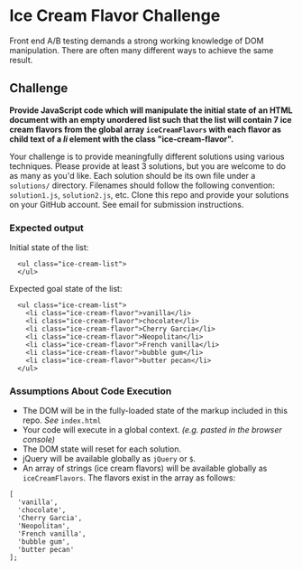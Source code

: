 # Ice Cream Flavor Challenge

Front end A/B testing demands a strong working knowledge of DOM manipulation. There are often many different ways to achieve the same result.

## Challenge

**Provide JavaScript code which will manipulate the initial state of an HTML document with an empty unordered list such that the list will contain 7 ice cream flavors from the global array `iceCreamFlavors` with each flavor as child text of a *li* element with the class "ice-cream-flavor".**

Your challenge is to provide meaningfully different solutions using various techniques. Please provide at least 3 solutions, but you are welcome to do as many as you'd like. Each solution should be its own file under a `solutions/` directory. Filenames should follow the following convention: `solution1.js`, `solution2.js`, etc. Clone this repo and provide your solutions on your GitHub account. See email for submission instructions.


### Expected output

Initial state of the list:
```
  <ul class="ice-cream-list">
  </ul>
```

Expected goal state of the list:
```
  <ul class="ice-cream-list">
    <li class="ice-cream-flavor">vanilla</li>
    <li class="ice-cream-flavor">chocolate</li>
    <li class="ice-cream-flavor">Cherry Garcia</li>
    <li class="ice-cream-flavor">Neopolitan</li>
    <li class="ice-cream-flavor">French vanilla</li>
    <li class="ice-cream-flavor">bubble gum</li>
    <li class="ice-cream-flavor">butter pecan</li>
  </ul>
```

### Assumptions About Code Execution
- The DOM will be in the fully-loaded state of the markup included in this repo. *See* `index.html`
- Your code will execute in a global context. *(e.g. pasted in the browser console)*
- The DOM state will reset for each solution.
- jQuery will be available globally as `jQuery` or `$`.
- An array of strings (ice cream flavors) will be available globally as `iceCreamFlavors`. The flavors exist in the array as follows:
```
[
  'vanilla',
  'chocolate',
  'Cherry Garcia',
  'Neopolitan',
  'French vanilla',
  'bubble gum',
  'butter pecan'
];
```